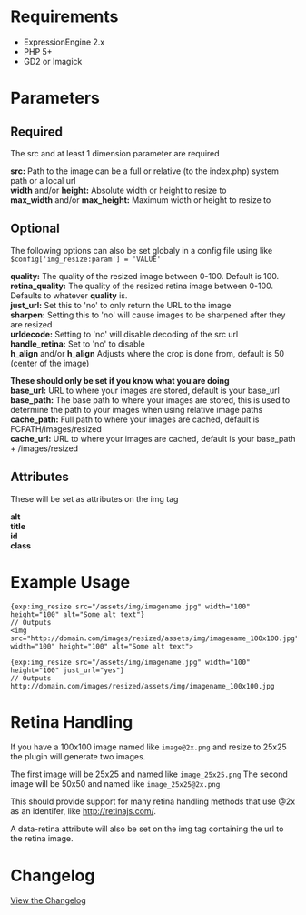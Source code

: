 Requirements
============
- ExpressionEngine 2.x
- PHP 5+
- GD2 or Imagick

Parameters
==========

Required
--------
The src and at least 1 dimension parameter are required

**src:** Path to the image can be a full or relative (to the index.php) system path or a local url  
**width** and/or **height:** Absolute width or height to resize to  
**max\_width** and/or **max\_height:** Maximum width or height to resize to  

Optional
---------
The following options can also be set globaly in a config file using like `$config['img_resize:param'] = 'VALUE'`

**quality:** The quality of the resized image between 0-100. Default is 100.  
**retina\_quality:** The quality of the resized retina image between 0-100. Defaults to whatever **quality** is.  
**just\_url:** Set this to 'no' to only return the URL to the image  
**sharpen:** Setting this to 'no' will cause images to be sharpened after they are resized  
**urldecode:** Setting to 'no' will disable decoding of the src url  
**handle_retina:** Set to 'no' to disable  
**h\_align** and/or **h\_align** Adjusts where the crop is done from, default is 50 (center of the image)

**These should only be set if you know what you are doing**  
**base\_url:** URL to where your images are stored, default is your base_url  
**base\_path:** The base path to where your images are stored, this is used to determine the path to your images when using relative image paths  
**cache\_path:** Full path to where your images are cached, default is FCPATH/images/resized  
**cache\_url:** URL to where your images are cached, default is your base\_path + /images/resized

Attributes
----------
These will be set as attributes on the img tag

**alt**  
**title**  
**id**  
**class**


Example Usage
=============

	{exp:img_resize src="/assets/img/imagename.jpg" width="100" height="100" alt="Some alt text"}
	// Outputs
	<img src="http://domain.com/images/resized/assets/img/imagename_100x100.jpg" width="100" height="100" alt="Some alt text">

	{exp:img_resize src="/assets/img/imagename.jpg" width="100" height="100" just_url="yes"}
	// Outputs
	http://domain.com/images/resized/assets/img/imagename_100x100.jpg

Retina Handling
===============
If you have a 100x100 image named like `image@2x.png` and resize to 25x25 the plugin will generate two images.

The first image will be 25x25 and named like `image_25x25.png`
The second image will be 50x50 and named like `image_25x25@2x.png`

This should provide support for many retina handling methods that use @2x as an identifer, like http://retinajs.com/.

A data-retina attribute will also be set on the img tag containing the url to the retina image.

Changelog
=========
[View the Changelog](changelog.md)
